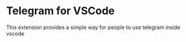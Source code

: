 # Telegram for VSCode

This extension provides a simple way for people to use telegram inside vscode
